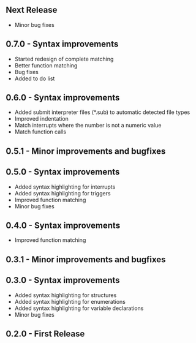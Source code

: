 ## Next Release
* Minor bug fixes

## 0.7.0 - Syntax improvements
* Started redesign of complete matching
* Better function matching
* Bug fixes
* Added to do list

## 0.6.0 - Syntax improvements
* Added submit interpreter files (\*.sub) to automatic detected file types
* Improved indentation
* Match interrupts where the number is not a numeric value
* Match function calls

## 0.5.1 - Minor improvements and bugfixes

## 0.5.0 - Syntax improvements
* Added syntax highlighting for interrupts
* Added syntax highlighting for triggers
* Improved function matching
* Minor bug fixes


## 0.4.0 - Syntax improvements
* Improved function matching

## 0.3.1 - Minor improvements and bugfixes

## 0.3.0 - Syntax improvements
* Added syntax highlighting for structures
* Added syntax highlighting for enumerations
* Added syntax highlighting for variable declarations
* Minor bug fixes

## 0.2.0 - First Release
